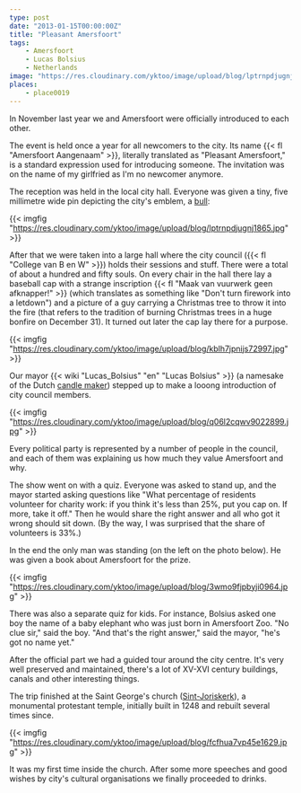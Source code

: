 ```yaml
---
type: post
date: "2013-01-15T00:00:00Z"
title: "Pleasant Amersfoort"
tags:
    - Amersfoort
    - Lucas Bolsius
    - Netherlands
image: "https://res.cloudinary.com/yktoo/image/upload/blog/lptrnpdjugnj1865.jpg"
places:
    - place0019
---
```


In November last year we and Amersfoort were officially introduced to each other.

The event is held once a year for all newcomers to the city. Its name {{< fl "Amersfoort Aangenaam" >}}, literally translated as "Pleasant Amersfoort," is a standard expression used for introducing someone. The invitation was on the name of my girlfried as I'm no newcomer anymore.

<!--more-->

The reception was held in the local city hall. Everyone was given a tiny, five millimetre wide pin depicting the city's emblem, a [bull](http://www.onzestier.nl/):

{{< imgfig "https://res.cloudinary.com/yktoo/image/upload/blog/lptrnpdjugnj1865.jpg" >}}

After that we were taken into a large hall where the city council ({{< fl "College van B en W" >}}) holds their sessions and stuff. There were a total of about a hundred and fifty souls. On every chair in the hall there lay a baseball cap with a strange inscription {{< fl "Maak van vuurwerk geen afknapper!" >}} (which translates as something like "Don't turn firework into a letdown") and a picture of a guy carrying a Christmas tree to throw it into the fire (that refers to the tradition of burning Christmas trees in a huge bonfire on December 31). It turned out later the cap lay there for a purpose.

{{< imgfig "https://res.cloudinary.com/yktoo/image/upload/blog/kblh7jpnijs72997.jpg" >}}

Our mayor {{< wiki "Lucas_Bolsius" "en" "Lucas Bolsius" >}} (a namesake of the Dutch [candle maker](http://www.bolsius.com/)) stepped up to make a looong introduction of city council members.

{{< imgfig "https://res.cloudinary.com/yktoo/image/upload/blog/q06l2cqwv9022899.jpg" >}}

Every political party is represented by a number of people in the council, and each of them was explaining us how much they value Amersfoort and why.

The show went on with a quiz. Everyone was asked to stand up, and the mayor started asking questions like "What percentage of residents volunteer for charity work: if you think it's less than 25%, put you cap on. If more, take it off." Then he would share the right answer and all who got it wrong should sit down. (By the way, I was surprised that the share of volunteers is 33%.)

In the end the only man was standing (on the left on the photo below). He was given a book about Amersfoort for the prize.

{{< imgfig "https://res.cloudinary.com/yktoo/image/upload/blog/3wmo9fjpbyji0964.jpg" >}}

There was also a separate quiz for kids. For instance, Bolsius asked one boy the name of a baby elephant who was just born in Amersfoort Zoo. "No clue sir," said the boy. "And that's the right answer," said the mayor, "he's got no name yet."

After the official part we had a guided tour around the city centre. It's very well preserved and maintained, there's a lot of XV-XVI century buildings, canals and other interesting things.

The trip finished at the Saint George's church ([Sint-Joriskerk](http://www.sintjoriskerk-amersfoort.nl/)), a monumental protestant temple, initially built in 1248 and rebuilt several times since.

{{< imgfig "https://res.cloudinary.com/yktoo/image/upload/blog/fcfhua7vp45e1629.jpg" >}}

It was my first time inside the church. After some more speeches and good wishes by city's cultural organisations we finally proceeded to drinks.
